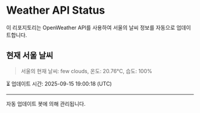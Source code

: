 
# Weather API Status

이 리포지토리는 OpenWeather API를 사용하여 서울의 날씨 정보를 자동으로 업데이트합니다.

## 현재 서울 날씨
> 서울의 현재 날씨: few clouds, 온도: 20.76°C, 습도: 100%

⏳ 업데이트 시간: 2025-09-15 19:00:18 (UTC)

---
자동 업데이트 봇에 의해 관리됩니다.
